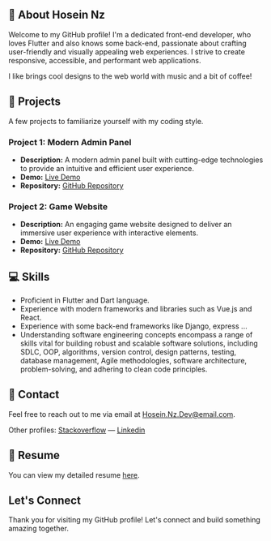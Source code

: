 ## 👋 About Hosein Nz
Welcome to my GitHub profile! I'm a dedicated front-end developer, who loves Flutter and also knows some back-end, passionate about crafting user-friendly and visually appealing web experiences. I strive to create responsive, accessible, and performant web applications.

I like brings cool designs to the web world with music and a bit of coffee!

## 💼 Projects
A few projects to familiarize yourself with my coding style.
### Project 1: Modern Admin Panel
- **Description:** A modern admin panel built with cutting-edge technologies to provide an intuitive and efficient user experience.
- **Demo:** [Live Demo](https://hoseinnz.ir/modern-admin-panel/)
- **Repository:** [GitHub Repository](https://github.com/Hosein-NZF/modern-admin-panel)

### Project 2: Game Website
- **Description:** An engaging game website designed to deliver an immersive user experience with interactive elements.
- **Demo:** [Live Demo](https://hoseinnz.ir/game-website/)
- **Repository:** [GitHub Repository](https://github.com/Hosein-NZF/game-website)


## 💻 Skills
- Proficient in Flutter and Dart language.
- Experience with modern frameworks and libraries such as Vue.js and React.
- Experience with some back-end frameworks like Django, express ...
- Understanding software engineering concepts encompass a range of skills vital for building robust and scalable software solutions, including SDLC, OOP, algorithms, version control, design patterns, testing, database management, Agile methodologies, software architecture, problem-solving, and adhering to clean code principles.

## 📧 Contact
Feel free to reach out to me via email at [Hosein.Nz.Dev@email.com](mailto:hosein.nzf.dev@email.com).

Other profiles: [Stackoverflow](https://stackoverflow.com/users/13286569/hosein) — [Linkedin](https://www.linkedin.com/in/hosein-nazifi-08a375221/)

## 📄 Resume
You can view my detailed resume [here](link-to-resume-pdf).

## Let's Connect
Thank you for visiting my GitHub profile! Let's connect and build something amazing together.
